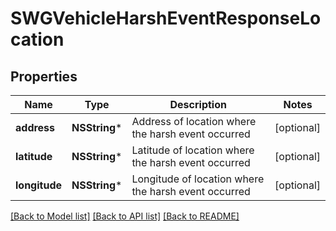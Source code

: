 # SWGVehicleHarshEventResponseLocation

## Properties
Name | Type | Description | Notes
------------ | ------------- | ------------- | -------------
**address** | **NSString*** | Address of location where the harsh event occurred | [optional] 
**latitude** | **NSString*** | Latitude of location where the harsh event occurred | [optional] 
**longitude** | **NSString*** | Longitude of location where the harsh event occurred | [optional] 

[[Back to Model list]](../README.md#documentation-for-models) [[Back to API list]](../README.md#documentation-for-api-endpoints) [[Back to README]](../README.md)


